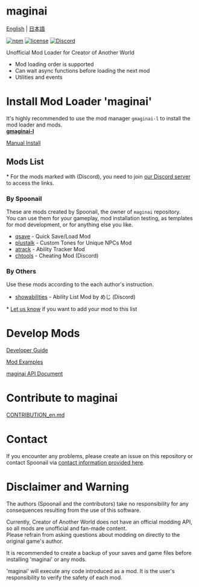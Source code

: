 # maginai
[English](README_en.md) | [日本語](README.md)

[![npm](https://img.shields.io/npm/v/maginai?style=for-the-badge)](https://www.npmjs.com/package/maginai)
[![license](https://img.shields.io/github/license/Spoonail-Iroiro/maginai?style=for-the-badge)](LICENSE)
[![Discord](https://img.shields.io/discord/1234695202615197746?style=for-the-badge&logo=discord&label=Discord)](https://discord.gg/RgYrD3uPZM)

Unofficial Mod Loader for Creator of Another World

- Mod loading order is supported
- Can wait async functions before loading the next mod 
- Utilities and events

# Install Mod Loader 'maginai'
It's highly recommended to use the mod manager `gmaginai-l` to install the mod loader and mods.  
[**gmaginai-l**](https://github.com/Spoonail-Iroiro/gmaginai-l/blob/master/README.md)  

[Manual Install](INSTALL_en.md)

## Mods List
\* For the mods marked with (Discord), you need to join [our Discord server](https://discord.gg/RgYrD3uPZM) to access the links.

### By Spoonail
These are mods created by Spoonail, the owner of `maginai` repository.  
You can use them for your gameplay, mod installation testing, as templates for mod development, or for anything else you like.

- [qsave](https://github.com/Spoonail-Iroiro/maginai-qsave/blob/master/README_en.md) - Quick Save/Load Mod
- [plustalk](https://github.com/Spoonail-Iroiro/maginai-plustalk/blob/master/README_en.md) - Custom Tones for Unique NPCs Mod
- [atrack](https://github.com/Spoonail-Iroiro/maginai-atrack/blob/master/README_en.md) - Ability Tracker Mod
- [chtools](https://discord.com/channels/1234695202615197746/1234757740094820383/1239367744504336495) - Cheating Mod (Discord)

### By Others
Use these mods according to the each author's instruction.

- [showabilities](https://discord.com/channels/1234695202615197746/1234757740094820383/1245018530701906003) - Ability List Mod by めじ (Discord)

\* [Let us know](#contact) if you want to add your mod to this list

# Develop Mods
[Developer Guide](MOD_DEVELOP_en.md)

[Mod Examples](./examples/README_en.md)

[maginai API Document](https://spoonail-iroiro.github.io/maginai/index.html)

# Contribute to maginai
[CONTRIBUTION_en.md](CONTRIBUTION_en.md)

# Contact
If you encounter any problems, please create an issue on this repository or contact Spoonail via [contact information provided here](https://whiteblackspace.hatenablog.com/contact-coaw).

# Disclaimer and Warning
The authors (Spoonail and the contributors) take no responsibility for any consequences resulting from the use of this software.

Currently, Creator of Another World does not have an official modding API, so all mods are unofficial and fan-made content.  
Please refrain from asking questions about modding on directly to the original game's author.
    
It is recommended to create a backup of your saves and game files before installing 'maginai' or any mods.

'maginai' will execute any code introduced as a mod.
It is the user's responsibility to verify the safety of each mod.


